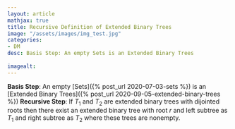 ```yaml
---
layout: article
mathjax: true
title: Recursive Definition of Extended Binary Trees
image: "/assets/images/img_test.jpg"
categories:
- DM
desc: Basis Step: An empty Sets is an Extended Binary Trees
 
imagealt: 
---
```


**Basis Step**: An empty [Sets]({% post_url 2020-07-03-sets %}) is an [Extended Binary Trees]({% post_url 2020-09-05-extended-binary-trees %})
**Recursive Step**: If $T_1$ and $T_2$ are extended binary trees with dijointed roots then there exist an extended binary tree with root $r$ and left subtree as $T_1$ and right subtree as $T_2$ where these trees are nonempty.
































































































































































































































































































































































